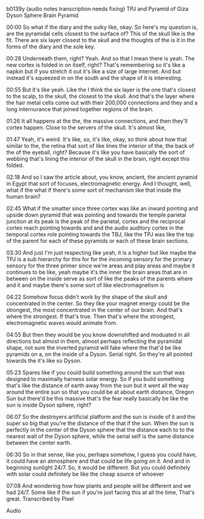 b0139y
(audio notes transcription needs fixing)
TPJ and Pyramid of Giza Dyson Sphere Brain Pyramid

00:00
So what if the diary and the sulky like, okay. So here's my question is, are the pyramidal cells closest to the surface of? This of the skull like is the fit. There are six layer closest to the skull and the thoughts of the is it in the forms of the diary and the sole key.

00:28
Underneath them, right? Yeah. And so that I mean there is yeah. The new cortex is folded in on itself, right? That's remembering so it's like a napkin but if you stretch it out it's like a size of large internet. And but instead it's squeezed in on the south and the shape of it is interesting.

00:55
But it's like yeah. Like the I think the six layer is the one that's closest to the scalp, to the skull, the closest to the skull. And that's the layer where the hair metal cells come out with their 200,000 connections and they and a long internurance that joined together regions of the brain.

01:26
It all happens at the the, the massive connections, and then they'll cortex happen. Close to the servers of the skull. It's almost like,

01:47
Yeah, it's weird. It's like, so, it's like, okay, so think about how that similar to the, the retina that sort of like lines the interior of the, the back of the of the eyeball, right? Because it's like you have basically the sort of webbing that's lining the interior of the skull in the brain, right except this 
folded.

02:18
And so I saw the article about, you know, ancient, the ancient pyramid in Egypt that sort of focuses, electromagnetic energy. And I thought, well, what if the what if there's some sort of mechanism like that inside the human brain?

02:45
What if the smatter since three cortex was like an inward pointing and upside down pyramid that was pointing and towards the temple parietal junction at its peak is the peak of the parietal, cortex and the reciprocal cortex reach pointing towards and and the audio auditory cortex in the temporal cortex role pointing towards the TBJ, like the TPJ was like the top of the parent for each of these pyramids or each of these brain sections.

03:30
And just I'm just respecting like yeah, it is a higher but like maybe the TPJ is a sub hierarchy for this for for the incoming sensory for the primary sensory for the three primer since we're areas and play areas and maybe it continues to be like, yeah maybe it's the inner the brain areas that are in between on the inside serve as sort of like the peaks of the parents where and it and maybe there's some sort of like electromagnetism is

04:22
Somehow focus didn't work by the shape of the skull and concentrated in the center. So they like your magnet energy could be the strongest, the most concentrated in the center of our brain. And that's where the strongest. If that's true. Then that's where the strongest, electromagnetic waves would animate from.

04:55
But then they would be you know downshifted and moduated in all directions but almost in them, almost perhaps reflecting the pyramidal shape, not sure the inverted pyramid will fake where the that'd be like pyramids on a, on the inside of a Dyson. Serial right. So they're all pointed towards the it's like so Dyson.

05:23
Spares like if you could build something around the sun that was designed to maximally harness solar energy. So if you build something that's like the distance of earth away from the sun but it went all the way around the entire sun so that you could be at about earth distance, Oregon Sun but there'd be this massive that's the fear really basically be like the sun is inside Dyson sphere, right?

06:07
So the destroyers artificial platform and the sun is inside of it and the super so big that you're the distance of the that if the sun. When the sun is perfectly in the center of the Dyson sphere that the distance each to to the nearest wall of the Dyson sphere, while the serial self is the same distance between the center earth.

06:30
So in that sense, like you, perhaps somehow, I guess you could have, it could have an atmosphere and that could be life going on it. And and in beginning sunlight 24/7. So, it would be different. But you could definitely with solar could definitely be like the cheap source of whoever

07:08
And wondering how how plants and people will be different and we had 24/7. Some like if the sun if you're just facing this at all the time, That's great.
Transcribed by Pixel

Audio

